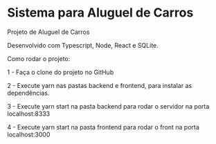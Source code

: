 # Sistema para Aluguel de Carros

Projeto de Aluguel de Carros

Desenvolvido com Typescript, Node, React e SQLite.

Como rodar o projeto:

1 - Faça o clone do projeto no GitHub

2 - Execute yarn nas pastas backend e frontend, para instalar as dependências.

3 - Execute yarn start na pasta backend para rodar o servidor na porta localhost:8333

4 - Execute yarn start na pasta frontend para rodar o front na porta localhost:3000
